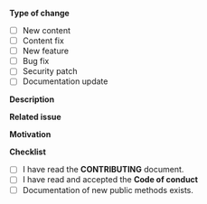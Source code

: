 **Type of change**

- [ ] New content
- [ ] Content fix
- [ ] New feature
- [ ] Bug fix
- [ ] Security patch
- [ ] Documentation update

**Description**

<!-- What does this PR do? -->

**Related issue**

<!-- Issue which this PR is connected to, if any. -->

**Motivation**

<!-- Why should we accept this pull request? :) -->

**Checklist**

- [ ] I have read the **CONTRIBUTING** document.
- [ ] I have read and accepted the **Code of conduct**
- [ ] Documentation of new public methods exists.
<!-- The following are only needed if this is a new code feature, uncomment if they apply! -->
<!-- - [ ] Eslint passes. -->
<!-- - [ ] Jest tests passes. -->
<!-- - [ ] New tests added which covers the added code. -->
<!-- - [ ] Documentation is updated. -->
<!-- - [ ] This PR includes breaking changes. -->
